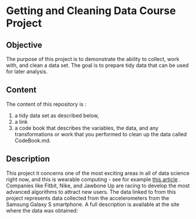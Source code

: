 # Getting and Cleaning Data Course Project

## Objective
The purpose of this project is to demonstrate the ability to collect, work with, and clean a data set. 
The goal is to prepare tidy data that can be used for later analysis. 

## Content
The content of this repository is : 
1) a tidy data set as described below, 
2) a link
3) a code book that describes the variables, the data, and any transformations or work that you performed to clean up the data called CodeBook.md.

## Description
This project it concerns one of the most exciting areas in all of data science right now, and this is wearable computing - see for example [this article](http://www.insideactivitytracking.com/data-science-activity-tracking-and-the-battle-for-the-worlds-top-sports-brand/) . Companies like Fitbit, Nike, and Jawbone Up are racing to develop the most advanced algorithms to attract new users. 
The data linked to from this project represents data collected from the accelerometers from the Samsung Galaxy S smartphone. A full description is available at the site where the data was obtained:

